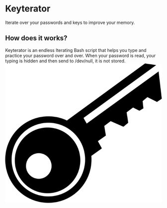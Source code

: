 # Keyterator
Iterate over your passwords and keys to improve your memory.
## How does it works?
Keyterator is an endless Iterating Bash script that helps you type and practice your password over and over. When your password is read, your typing is hidden and then send to /dev/null, it is not stored.
![alt text](https://github.com/victoroalvarez/keyterator/blob/master/key-1294351_640.png "Keyterator")

